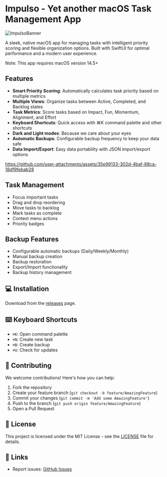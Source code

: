 # Impulso - Yet another macOS Task Management App

![ImpulsoBanner](https://github.com/user-attachments/assets/884ca72a-05f3-4051-926f-4fcb69559628)


A sleek, native macOS app for managing tasks with intelligent priority scoring and flexible organization options. Built with SwiftUI for optimal performance and a modern user experience.

Note: This app requires macOS version 14.5+


## Features

- **Smart Priority Scoring**: Automatically calculates task priority based on multiple metrics
- **Multiple Views**: Organize tasks between Active, Completed, and Backlog states
- **Task Metrics**: Score tasks based on Impact, Fun, Momentum, Alignment, and Effort
- **Keyboard Shortcuts**: Quick access with ⌘K command palette and other shortcuts
- **Dark and Light modes**: Because we care about your eyes
- **Automatic Backups**: Configurable backup frequency to keep your data safe
- **Data Import/Export**: Easy data portability with JSON import/export options

https://github.com/user-attachments/assets/35e99133-302d-4baf-88ca-18df9febab28

## Task Management

- Focus important tasks
- Drag and drop reordering
- Move tasks to backlog
- Mark tasks as complete
- Context menu actions
- Priority badges

## Backup Features

- Configurable automatic backups (Daily/Weekly/Monthly)
- Manual backup creation
- Backup restoration
- Export/Import functionality
- Backup history management

## 💻 Installation

Download from the [releases](https://github.com/your-repo/Impulso/releases/) page.

## ⌨️ Keyboard Shortcuts

- `⌘K`: Open command palette
- `⌘N`: Create new task
- `⌘B`: Create backup
- `⌘U`: Check for updates

## 🤝 Contributing

We welcome contributions! Here's how you can help:

1. Fork the repository
2. Create your feature branch (`git checkout -b feature/AmazingFeature`)
3. Commit your changes (`git commit -m 'Add some AmazingFeature'`)
4. Push to the branch (`git push origin feature/AmazingFeature`)
5. Open a Pull Request

## 📝 License

This project is licensed under the MIT License - see the [LICENSE](LICENSE) file for details.

## 🔗 Links

- Report issues: [GitHub Issues](https://github.com/your-repo/Impulso/issues)
